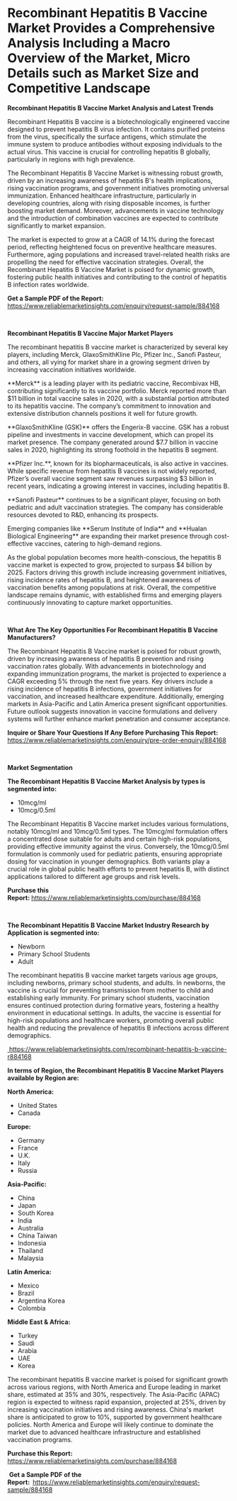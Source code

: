 <p><h1>Recombinant Hepatitis B Vaccine Market Provides a Comprehensive Analysis Including a Macro Overview of the Market, Micro Details such as Market Size and Competitive Landscape</h1></p><p><strong>Recombinant Hepatitis B Vaccine Market Analysis and Latest Trends</strong></p>
<p><p>Recombinant Hepatitis B vaccine is a biotechnologically engineered vaccine designed to prevent hepatitis B virus infection. It contains purified proteins from the virus, specifically the surface antigens, which stimulate the immune system to produce antibodies without exposing individuals to the actual virus. This vaccine is crucial for controlling hepatitis B globally, particularly in regions with high prevalence.</p><p>The Recombinant Hepatitis B Vaccine Market is witnessing robust growth, driven by an increasing awareness of hepatitis B's health implications, rising vaccination programs, and government initiatives promoting universal immunization. Enhanced healthcare infrastructure, particularly in developing countries, along with rising disposable incomes, is further boosting market demand. Moreover, advancements in vaccine technology and the introduction of combination vaccines are expected to contribute significantly to market expansion.</p><p>The market is expected to grow at a CAGR of 14.1% during the forecast period, reflecting heightened focus on preventive healthcare measures. Furthermore, aging populations and increased travel-related health risks are propelling the need for effective vaccination strategies. Overall, the Recombinant Hepatitis B Vaccine Market is poised for dynamic growth, fostering public health initiatives and contributing to the control of hepatitis B infection rates worldwide.</p></p>
<p><strong>Get a Sample PDF of the Report:&nbsp;</strong> <a href="https://www.reliablemarketinsights.com/enquiry/request-sample/884168?utm_campaign=2441&utm_medium=2&utm_source=Github&utm_content=ia&utm_term=19042025&utm_id=recombinant-hepatitis-b-vaccine">https://www.reliablemarketinsights.com/enquiry/request-sample/884168</a></p>
<p>&nbsp;</p>
<p><strong>Recombinant Hepatitis B Vaccine Major Market Players</strong></p>
<p><p>The recombinant hepatitis B vaccine market is characterized by several key players, including Merck, GlaxoSmithKline Plc, Pfizer Inc., Sanofi Pasteur, and others, all vying for market share in a growing segment driven by increasing vaccination initiatives worldwide.</p><p>**Merck** is a leading player with its pediatric vaccine, Recombivax HB, contributing significantly to its vaccine portfolio. Merck reported more than $11 billion in total vaccine sales in 2020, with a substantial portion attributed to its hepatitis vaccine. The company’s commitment to innovation and extensive distribution channels positions it well for future growth.</p><p>**GlaxoSmithKline (GSK)** offers the Engerix-B vaccine. GSK has a robust pipeline and investments in vaccine development, which can propel its market presence. The company generated around $7.7 billion in vaccine sales in 2020, highlighting its strong foothold in the hepatitis B segment.</p><p>**Pfizer Inc.**, known for its biopharmaceuticals, is also active in vaccines. While specific revenue from hepatitis B vaccines is not widely reported, Pfizer’s overall vaccine segment saw revenues surpassing $3 billion in recent years, indicating a growing interest in vaccines, including hepatitis B.</p><p>**Sanofi Pasteur** continues to be a significant player, focusing on both pediatric and adult vaccination strategies. The company has considerable resources devoted to R&D, enhancing its prospects.</p><p>Emerging companies like **Serum Institute of India** and **Hualan Biological Engineering** are expanding their market presence through cost-effective vaccines, catering to high-demand regions.</p><p>As the global population becomes more health-conscious, the hepatitis B vaccine market is expected to grow, projected to surpass $4 billion by 2025. Factors driving this growth include increasing government initiatives, rising incidence rates of hepatitis B, and heightened awareness of vaccination benefits among populations at risk. Overall, the competitive landscape remains dynamic, with established firms and emerging players continuously innovating to capture market opportunities.</p></p>
<p>&nbsp;</p>
<p><strong>What Are The Key Opportunities For Recombinant Hepatitis B Vaccine Manufacturers?</strong></p>
<p><p>The Recombinant Hepatitis B Vaccine market is poised for robust growth, driven by increasing awareness of hepatitis B prevention and rising vaccination rates globally. With advancements in biotechnology and expanding immunization programs, the market is projected to experience a CAGR exceeding 5% through the next five years. Key drivers include a rising incidence of hepatitis B infections, government initiatives for vaccination, and increased healthcare expenditure. Additionally, emerging markets in Asia-Pacific and Latin America present significant opportunities. Future outlook suggests innovation in vaccine formulations and delivery systems will further enhance market penetration and consumer acceptance.</p></p>
<p><strong>Inquire or Share Your Questions If Any Before Purchasing This Report:</strong> <a href="https://www.reliablemarketinsights.com/enquiry/pre-order-enquiry/884168?utm_campaign=2441&utm_medium=2&utm_source=Github&utm_content=ia&utm_term=19042025&utm_id=recombinant-hepatitis-b-vaccine">https://www.reliablemarketinsights.com/enquiry/pre-order-enquiry/884168</a></p>
<p>&nbsp;</p>
<p><strong>Market Segmentation</strong></p>
<p><strong>The Recombinant Hepatitis B Vaccine Market Analysis by types is segmented into:</strong></p>
<p><ul><li>10mcg/ml</li><li>10mcg/0.5ml</li></ul></p>
<p><p>The Recombinant Hepatitis B Vaccine market includes various formulations, notably 10mcg/ml and 10mcg/0.5ml types. The 10mcg/ml formulation offers a concentrated dose suitable for adults and certain high-risk populations, providing effective immunity against the virus. Conversely, the 10mcg/0.5ml formulation is commonly used for pediatric patients, ensuring appropriate dosing for vaccination in younger demographics. Both variants play a crucial role in global public health efforts to prevent hepatitis B, with distinct applications tailored to different age groups and risk levels.</p></p>
<p><strong>Purchase this Report:&nbsp;</strong><a href="https://www.reliablemarketinsights.com/purchase/884168?utm_campaign=2441&utm_medium=2&utm_source=Github&utm_content=ia&utm_term=19042025&utm_id=recombinant-hepatitis-b-vaccine">https://www.reliablemarketinsights.com/purchase/884168</a></p>
<p>&nbsp;</p>
<p><strong>The Recombinant Hepatitis B Vaccine Market Industry Research by Application is segmented into:</strong></p>
<p><ul><li>Newborn</li><li>Primary School Students</li><li>Adult</li></ul></p>
<p><p>The recombinant hepatitis B vaccine market targets various age groups, including newborns, primary school students, and adults. In newborns, the vaccine is crucial for preventing transmission from mother to child and establishing early immunity. For primary school students, vaccination ensures continued protection during formative years, fostering a healthy environment in educational settings. In adults, the vaccine is essential for high-risk populations and healthcare workers, promoting overall public health and reducing the prevalence of hepatitis B infections across different demographics.</p></p>
<p><a href="https://www.reliablemarketinsights.com/recombinant-hepatitis-b-vaccine-r884168?utm_campaign=2441&utm_medium=2&utm_source=Github&utm_content=ia&utm_term=19042025&utm_id=recombinant-hepatitis-b-vaccine">&nbsp;https://www.reliablemarketinsights.com/recombinant-hepatitis-b-vaccine-r884168</a></p>
<p><strong>In terms of Region, the Recombinant Hepatitis B Vaccine Market Players available by Region are:</strong></p>
<p>
    <p> <strong> North America: </strong>
        <ul>
            <li>United States</li>
            <li>Canada</li>
        </ul>
        </p> 
    <p> <strong> Europe: </strong>
        <ul>
            <li>Germany</li>
            <li>France</li>
            <li>U.K.</li>
            <li>Italy</li>
            <li>Russia</li>
        </ul>
        </p> 
    <p> <strong> Asia-Pacific: </strong>
        <ul>
            <li>China</li>
            <li>Japan</li>
            <li>South Korea</li>
            <li>India</li>
            <li>Australia</li>
            <li>China Taiwan</li>
            <li>Indonesia</li>
            <li>Thailand</li>
            <li>Malaysia</li>
        </ul>
        </p> 
    <p> <strong> Latin America: </strong>
        <ul>
            <li>Mexico</li>
            <li>Brazil</li>
            <li>Argentina Korea</li>
            <li>Colombia</li>
        </ul>
        </p> 
    <p> <strong> Middle East & Africa: </strong>
        <ul>
            <li>Turkey</li>
            <li>Saudi</li>
            <li>Arabia</li>
            <li>UAE</li>
            <li>Korea</li>
        </ul>
    </p>
    </p>
<p><p>The recombinant hepatitis B vaccine market is poised for significant growth across various regions, with North America and Europe leading in market share, estimated at 35% and 30%, respectively. The Asia-Pacific (APAC) region is expected to witness rapid expansion, projected at 25%, driven by increasing vaccination initiatives and rising awareness. China's market share is anticipated to grow to 10%, supported by government healthcare policies. North America and Europe will likely continue to dominate the market due to advanced healthcare infrastructure and established vaccination programs.</p></p>
<p><strong>Purchase this Report: </strong><a href="https://www.reliablemarketinsights.com/purchase/884168?utm_campaign=2441&utm_medium=2&utm_source=Github&utm_content=ia&utm_term=19042025&utm_id=recombinant-hepatitis-b-vaccine">https://www.reliablemarketinsights.com/purchase/884168</a></p>
<p>&nbsp;<strong>Get a Sample PDF of the Report:&nbsp;&nbsp;</strong><a href="https://www.reliablemarketinsights.com/enquiry/request-sample/884168?utm_campaign=2441&utm_medium=2&utm_source=Github&utm_content=ia&utm_term=19042025&utm_id=recombinant-hepatitis-b-vaccine">https://www.reliablemarketinsights.com/enquiry/request-sample/884168</a></p>
<p><strong></strong></p>
<p><p></p><p></p><p></p></p>